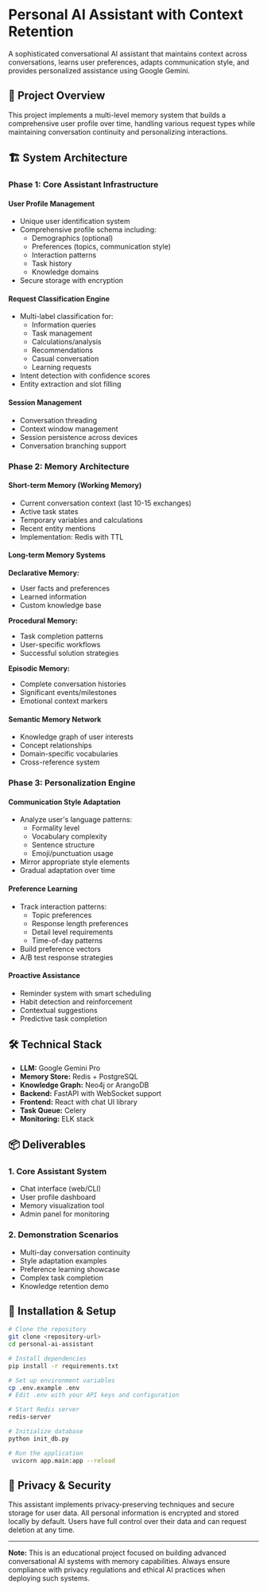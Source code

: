 # Personal AI Assistant with Context Retention

A sophisticated conversational AI assistant that maintains context across conversations, learns user preferences, adapts communication style, and provides personalized assistance using Google Gemini.

## 🎯 Project Overview

This project implements a multi-level memory system that builds a comprehensive user profile over time, handling various request types while maintaining conversation continuity and personalizing interactions.

## 🏗️ System Architecture

### Phase 1: Core Assistant Infrastructure

#### User Profile Management
- Unique user identification system
- Comprehensive profile schema including:
  - Demographics (optional)
  - Preferences (topics, communication style)
  - Interaction patterns
  - Task history
  - Knowledge domains
- Secure storage with encryption

#### Request Classification Engine
- Multi-label classification for:
  - Information queries
  - Task management
  - Calculations/analysis
  - Recommendations
  - Casual conversation
  - Learning requests
- Intent detection with confidence scores
- Entity extraction and slot filling

#### Session Management
- Conversation threading
- Context window management
- Session persistence across devices
- Conversation branching support

### Phase 2: Memory Architecture 

#### Short-term Memory (Working Memory)
- Current conversation context (last 10-15 exchanges)
- Active task states
- Temporary variables and calculations
- Recent entity mentions
- Implementation: Redis with TTL

#### Long-term Memory Systems

**Declarative Memory:**
- User facts and preferences
- Learned information
- Custom knowledge base

**Procedural Memory:**
- Task completion patterns
- User-specific workflows
- Successful solution strategies

**Episodic Memory:**
- Complete conversation histories
- Significant events/milestones
- Emotional context markers

#### Semantic Memory Network
- Knowledge graph of user interests
- Concept relationships
- Domain-specific vocabularies
- Cross-reference system

### Phase 3: Personalization Engine 

#### Communication Style Adaptation
- Analyze user's language patterns:
  - Formality level
  - Vocabulary complexity
  - Sentence structure
  - Emoji/punctuation usage
- Mirror appropriate style elements
- Gradual adaptation over time

#### Preference Learning
- Track interaction patterns:
  - Topic preferences
  - Response length preferences
  - Detail level requirements
  - Time-of-day patterns
- Build preference vectors
- A/B test response strategies

#### Proactive Assistance
- Reminder system with smart scheduling
- Habit detection and reinforcement
- Contextual suggestions
- Predictive task completion

## 🛠️ Technical Stack

- **LLM:** Google Gemini Pro
- **Memory Store:** Redis + PostgreSQL
- **Knowledge Graph:** Neo4j or ArangoDB
- **Backend:** FastAPI with WebSocket support
- **Frontend:** React with chat UI library
- **Task Queue:** Celery
- **Monitoring:** ELK stack

## 📦 Deliverables

### 1. Core Assistant System
- Chat interface (web/CLI)
- User profile dashboard
- Memory visualization tool
- Admin panel for monitoring

### 2. Demonstration Scenarios
- Multi-day conversation continuity
- Style adaptation examples
- Preference learning showcase
- Complex task completion
- Knowledge retention demo

## 🔧 Installation & Setup

```bash
# Clone the repository
git clone <repository-url>
cd personal-ai-assistant

# Install dependencies
pip install -r requirements.txt

# Set up environment variables
cp .env.example .env
# Edit .env with your API keys and configuration

# Start Redis server
redis-server

# Initialize database
python init_db.py

# Run the application
 uvicorn app.main:app --reload
```

## 🔐 Privacy & Security

This assistant implements privacy-preserving techniques and secure storage for user data. All personal information is encrypted and stored locally by default. Users have full control over their data and can request deletion at any time.

---

**Note:** This is an educational project focused on building advanced conversational AI systems with memory capabilities. Always ensure compliance with privacy regulations and ethical AI practices when deploying such systems.

